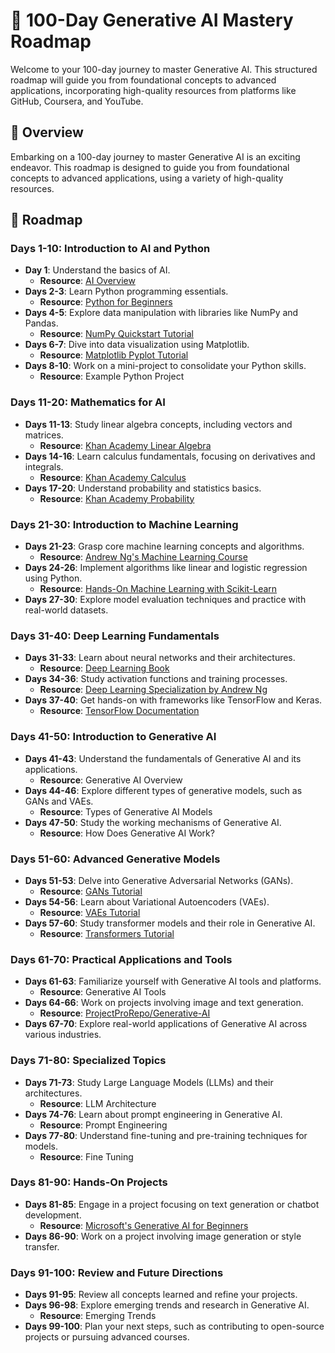 # 🌟 100-Day Generative AI Mastery Roadmap

Welcome to your 100-day journey to master Generative AI. This structured roadmap will guide you from foundational concepts to advanced applications, incorporating high-quality resources from platforms like GitHub, Coursera, and YouTube.

## 🚀 Overview
Embarking on a 100-day journey to master Generative AI is an exciting endeavor. This roadmap is designed to guide you from foundational concepts to advanced applications, using a variety of high-quality resources.

## 📅 Roadmap

### Days 1-10: Introduction to AI and Python
- **Day 1**: Understand the basics of AI.
  - **Resource**: [AI Overview](https://www.geeksforgeeks.org/100-days-of-gate-data-science-ai)
- **Days 2-3**: Learn Python programming essentials.
  - **Resource**: [Python for Beginners](https://www.youtube.com/link-to-python-course)
- **Days 4-5**: Explore data manipulation with libraries like NumPy and Pandas.
  - **Resource**: [NumPy Quickstart Tutorial](https://numpy.org/doc/stable/user/quickstart.html)
- **Days 6-7**: Dive into data visualization using Matplotlib.
  - **Resource**: [Matplotlib Pyplot Tutorial](https://matplotlib.org/stable/tutorials/introductory/pyplot.html)
- **Days 8-10**: Work on a mini-project to consolidate your Python skills.
  - **Resource**: Example Python Project

### Days 11-20: Mathematics for AI
- **Days 11-13**: Study linear algebra concepts, including vectors and matrices.
  - **Resource**: [Khan Academy Linear Algebra](https://www.khanacademy.org/math/linear-algebra)
- **Days 14-16**: Learn calculus fundamentals, focusing on derivatives and integrals.
  - **Resource**: [Khan Academy Calculus](https://www.khanacademy.org/math/calculus-1)
- **Days 17-20**: Understand probability and statistics basics.
  - **Resource**: [Khan Academy Probability](https://www.khanacademy.org/math/statistics-probability)

### Days 21-30: Introduction to Machine Learning
- **Days 21-23**: Grasp core machine learning concepts and algorithms.
  - **Resource**: [Andrew Ng's Machine Learning Course](https://www.coursera.org/learn/machine-learning)
- **Days 24-26**: Implement algorithms like linear and logistic regression using Python.
  - **Resource**: [Hands-On Machine Learning with Scikit-Learn](https://www.oreilly.com/library/view/hands-on-machine-learning/9781492032632/)
- **Days 27-30**: Explore model evaluation techniques and practice with real-world datasets.

### Days 31-40: Deep Learning Fundamentals
- **Days 31-33**: Learn about neural networks and their architectures.
  - **Resource**: [Deep Learning Book](https://www.deeplearningbook.org/)
- **Days 34-36**: Study activation functions and training processes.
  - **Resource**: [Deep Learning Specialization by Andrew Ng](https://www.coursera.org/specializations/deep-learning)
- **Days 37-40**: Get hands-on with frameworks like TensorFlow and Keras.
  - **Resource**: [TensorFlow Documentation](https://www.tensorflow.org/learn)

### Days 41-50: Introduction to Generative AI
- **Days 41-43**: Understand the fundamentals of Generative AI and its applications.
  - **Resource**: Generative AI Overview
- **Days 44-46**: Explore different types of generative models, such as GANs and VAEs.
  - **Resource**: Types of Generative AI Models
- **Days 47-50**: Study the working mechanisms of Generative AI.
  - **Resource**: How Does Generative AI Work?

### Days 51-60: Advanced Generative Models
- **Days 51-53**: Delve into Generative Adversarial Networks (GANs).
  - **Resource**: [GANs Tutorial](https://www.youtube.com/watch?v=kHLf-1EwvJM)
- **Days 54-56**: Learn about Variational Autoencoders (VAEs).
  - **Resource**: [VAEs Tutorial](https://www.youtube.com/watch?v=9zKuYvjFFS8)
- **Days 57-60**: Study transformer models and their role in Generative AI.
  - **Resource**: [Transformers Tutorial](https://www.youtube.com/watch?v=FWFA4DGuzSc)

### Days 61-70: Practical Applications and Tools
- **Days 61-63**: Familiarize yourself with Generative AI tools and platforms.
  - **Resource**: Generative AI Tools
- **Days 64-66**: Work on projects involving image and text generation.
  - **Resource**: [ProjectProRepo/Generative-AI](https://github.com/ProjectProRepo/Generative-AI)
- **Days 67-70**: Explore real-world applications of Generative AI across various industries.

### Days 71-80: Specialized Topics
- **Days 71-73**: Study Large Language Models (LLMs) and their architectures.
  - **Resource**: LLM Architecture
- **Days 74-76**: Learn about prompt engineering in Generative AI.
  - **Resource**: Prompt Engineering
- **Days 77-80**: Understand fine-tuning and pre-training techniques for models.
  - **Resource**: Fine Tuning

### Days 81-90: Hands-On Projects
- **Days 81-85**: Engage in a project focusing on text generation or chatbot development.
  - **Resource**: [Microsoft's Generative AI for Beginners](https://docs.microsoft.com/en-us/learn/paths/generative-ai/)
- **Days 86-90**: Work on a project involving image generation or style transfer.

### Days 91-100: Review and Future Directions
- **Days 91-95**: Review all concepts learned and refine your projects.
- **Days 96-98**: Explore emerging trends and research in Generative AI.
  - **Resource**: Emerging Trends
- **Days 99-100**: Plan your next steps, such as contributing to open-source projects or pursuing advanced courses.
